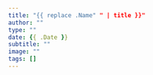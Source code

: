 ```yaml
---
title: "{{ replace .Name" " | title }}"
author: ""
type: ""
date: {{ .Date }}
subtitle: ""
image: ""
tags: []
---
```

